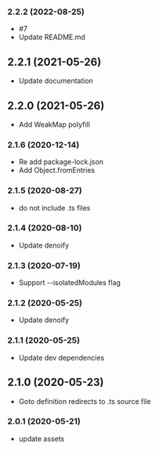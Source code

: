 ### **2.2.2** (2022-08-25)  
  
- #7  
- Update README.md    
  
## **2.2.1** (2021-05-26)  
  
- Update documentation    
  
## **2.2.0** (2021-05-26)  
  
- Add WeakMap polyfill    
  
### **2.1.6** (2020-12-14)  
  
- Re add package-lock.json  
- Add Object.fromEntries    
  
### **2.1.5** (2020-08-27)  
  
- do not include .ts files    
  
### **2.1.4** (2020-08-10)  
  
- Update denoify    
  
### **2.1.3** (2020-07-19)  
  
- Support --isolatedModules flag    
  
### **2.1.2** (2020-05-25)  
  
- Update denoify    
  
### **2.1.1** (2020-05-25)  
  
- Update dev dependencies    
  
## **2.1.0** (2020-05-23)  
  
- Goto definition redirects to .ts source file    
  
### **2.0.1** (2020-05-21)  
  
- update assets    
  
